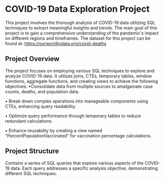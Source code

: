 
# COVID-19 Data Exploration Project

This project involves the thorough analysis of COVID-19 data utilizing SQL techniques to extract meaningful insights and trends. The main goal of this project is to gain a comprehensive understanding of the pandemic's impact on different regions and timeframes.
The dataset for this project can be found at: https://ourworldindata.org/covid-deaths

## Project Overview
The project focuses on employing various SQL techniques to explore and analyze COVID-19 data. It utilizes joins, CTEs, temporary tables, window functions, aggregate functions, and creating views to achieve the following objectives:
•Consolidate data from multiple sources to amalgamate case counts, deaths, and population data.

• Break down complex operations into manageable components using CTEs, enhancing query readability.

• Optimize query performance through temporary tables to reduce redundant calculations.

• Enhance reusability by creating a view named "PercentPopulationVaccinated" for vaccination percentage calculations.

## Project Structure
Contains a series of SQL queries that explore various aspects of the COVID-19 data. Each query addresses a specific analysis objective, demonstrating different SQL techniques.
